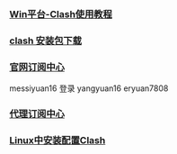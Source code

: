 ### [Win平台-Clash使用教程](https://chinag.crisp.help/zh/article/win-clash-jc8iuy/#:~:text=01.%20%E6%AD%A4%E6%97%B6%E5%8F%B3%E4%B8%8B%E8%A7%92%E4%BB%BB%E5%8A%A1%E6%A0%8F%E5%87%BA%E7%8E%B0clash%E5%9B%BE%E6%A0%87%EF%BC%8C%E4%B8%BA%E6%B7%B1%E8%93%9D%E8%89%B2%2002.%20%E7%82%B9%E5%87%BB%E5%9B%BE%E6%A0%87%E8%BF%9B%E5%85%A5clash%E8%BD%AF%E4%BB%B6%E4%B8%BB%E9%A1%B5%E9%9D%A2%2003.,%E8%BF%9B%E5%85%A5%20%E5%AE%98%E7%BD%91%E8%AE%A2%E9%98%85%E4%B8%AD%E5%BF%83%20%E7%82%B9%E5%87%BB%E3%80%90windows%E3%80%91%E6%A0%8F%E7%9B%AE%EF%BC%8C%E7%84%B6%E5%90%8E%E7%82%B9%E5%87%BB%E3%80%90clash%E3%80%91%E7%9B%AE%E5%BD%95%E4%B8%8B%E7%9A%84%E3%80%90%E4%B8%80%E9%94%AE%E5%AF%BC%E5%85%A5%E3%80%91%E6%8C%89%E9%92%AE%EF%BC%8C%E6%AD%A4%E6%97%B6%E4%BC%9A%E5%BC%B9%E5%87%BA%E6%A1%86%EF%BC%8C%E7%82%B9%E5%87%BB%E3%80%90%E6%89%93%E5%BC%80%20Clash%20for%20Windows%E3%80%91)

### [clash 安装包下载](https://github.com/Fndroid/clash_for_windows_pkg/releases)

### [官网订阅中心](https://z.luxury/signin)

messiyuan16 登录
yangyuan16
eryuan7808

### [代理订阅中心](https://clash.razord.top/#/proxies)

### [Linux中安装配置Clash](https://www.voidking.com/dev-linux-clash/)